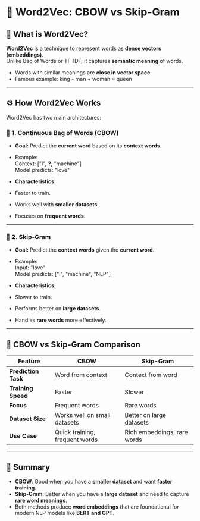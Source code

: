 # 🧠 Word2Vec: CBOW vs Skip-Gram

## 📌 What is Word2Vec?
**Word2Vec** is a technique to represent words as **dense vectors (embeddings)**.  
Unlike Bag of Words or TF-IDF, it captures **semantic meaning** of words.

- Words with similar meanings are **close in vector space**.
- Famous example: king - man + woman ≈ queen

---

## ⚙️ How Word2Vec Works
Word2Vec has two main architectures:

### 🔹 1. Continuous Bag of Words (CBOW)
- **Goal:** Predict the **current word** based on its **context words**.  
- Example:  
Context: ["I", **?**, "machine"]  
Model predicts: "love"  

- **Characteristics:**
- Faster to train.
- Works well with **smaller datasets**.
- Focuses on **frequent words**.

---

### 🔹 2. Skip-Gram
- **Goal:** Predict the **context words** given the **current word**.  
- Example:  
Input: "love"  
Model predicts: ["I", "machine", "NLP"]  

- **Characteristics:**
- Slower to train.
- Performs better on **large datasets**.
- Handles **rare words** more effectively.

---

## 🔄 CBOW vs Skip-Gram Comparison

| Feature            | CBOW                              | Skip-Gram                          |
|--------------------|-----------------------------------|------------------------------------|
| **Prediction Task**| Word from context                 | Context from word                   |
| **Training Speed** | Faster                            | Slower                              |
| **Focus**          | Frequent words                    | Rare words                          |
| **Dataset Size**   | Works well on small datasets      | Better on large datasets            |
| **Use Case**       | Quick training, frequent words    | Rich embeddings, rare words         |

---

## 🚀 Summary
- **CBOW**: Good when you have a **smaller dataset** and want **faster training**.  
- **Skip-Gram**: Better when you have a **large dataset** and need to capture **rare word meanings**.  
- Both methods produce **word embeddings** that are foundational for modern NLP models like **BERT and GPT**.

